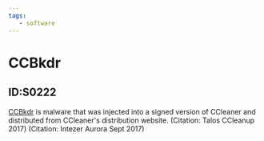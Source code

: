 ```yaml
---
tags:
   - software
---
```

# CCBkdr
## ID:S0222
[CCBkdr](/mitre/software/S0222) is malware that was injected into a signed version of CCleaner and distributed from CCleaner's distribution website. (Citation: Talos CCleanup 2017) (Citation: Intezer Aurora Sept 2017)
